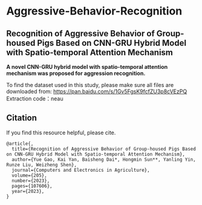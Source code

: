 # Aggressive-Behavior-Recognition
## Recognition of Aggressive Behavior of Group-housed Pigs Based on CNN-GRU Hybrid Model with Spatio-temporal Attention Mechanism
__A novel CNN-GRU hybrid model with spatio-temporal attention mechanism was proposed for aggression recognition.__

To find the dataset used in this study, please make sure all files are downloaded from: https://pan.baidu.com/s/1Gv5FgsK9fcfZU3p8cVEzPQ  Extraction code：neau

## Citation
If you find this resource helpful, please cite.

```
@article{,
  title={Recognition of Aggressive Behavior of Group-housed Pigs Based on CNN-GRU Hybrid Model with Spatio-temporal Attention Mechanism},
  author={Yue Gao, Kai Yan, Baisheng Dai*, Hongmin Sun**, Yanling Yin, Runze Liu, Weizheng Shen},
  journal={Computers and Electronics in Agriculture},
  volume={205},
  number={2023},
  pages={107606},
  year={2023},
}
```
